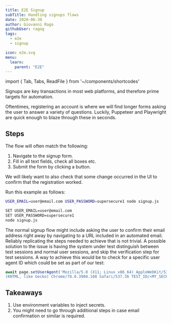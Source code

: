 ```yaml
---
title: E2E Signup
subTitle: Handling signups flows
date: 2020-06-30
author: Giovanni Rago
githubUser: ragog
tags:
  - e2e
  - signup

icon: e2e.svg
menu:
  learn:
    parent: "E2E"
---
```


import { Tab, Tabs, ReadFile } from '~/components/shortcodes'

Signups are key transactions in most web platforms, and therefore prime targets for automation.

Oftentimes, registering an account is where we will find longer forms asking the user to answer a variety of questions. Luckily, Puppeteer and Playwright are quick enough to blaze through these in seconds.

<!-- more -->

## Steps

The flow will often match the following:

1. Navigate to the signup form.
2. Fill in all text fields, check all boxes etc.
3. Submit the form by clicking a button.

We will likely want to also check that some change occurred in the UI to confirm that the registration worked.

<Tabs>
<Tab title="Puppeteer">

<ReadFile filename="samples/puppeteer/signup.js" />

</Tab>
<Tab title="Playwright">

<ReadFile filename="samples/playwright/signup.js" />

</Tab>
</Tabs>

Run this example as follows:

<Tabs>
<Tab title="MacOS">

```sh
USER_EMAIL=user@email.com USER_PASSWORD=supersecure1 node signup.js
```

</Tab>
<Tab title="Windows">

```sh
SET USER_EMAIL=user@email.com
SET USER_PASSWORD=supersecure1
node signup.js
```

</Tab>
</Tabs>

The normal signup flow might include asking the user to confirm their email address right away by navigating to a URL included in an automated email. Reliably replicating the steps needed to achieve that is not trivial. A possible solution to the issue is having the system under test distinguish between test sessions and normal user sessions, and skip the verification step for test sessions. A way to achieve this would be to check for a specific user agent ID which could be set as part of our test:

```js
await page.setUserAgent('Mozilla/5.0 (X11; Linux x86_64) AppleWebKit/537.36 \
(KHTML, like Gecko) Chrome/78.0.3904.108 Safari/537.36 TEST_ID/<MY_SECRET>');
```

## Takeaways

1. Use environment variables to inject secrets.
2. You might need to go through additional steps in case email confirmation or similar is required.
